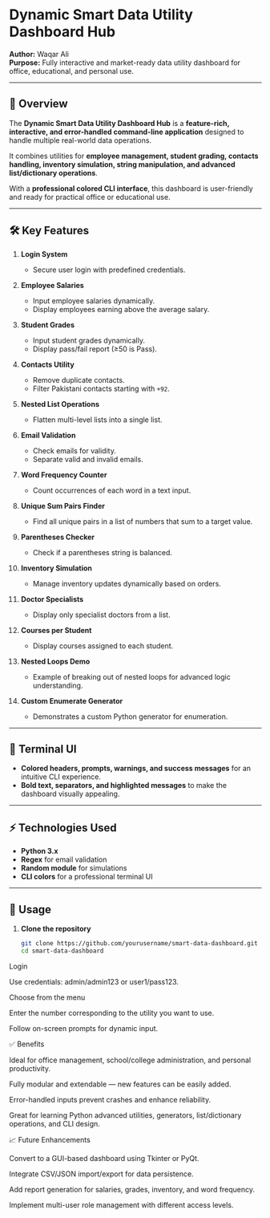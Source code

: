 # Dynamic Smart Data Utility Dashboard Hub

**Author:** Waqar Ali  
**Purpose:** Fully interactive and market-ready data utility dashboard for office, educational, and personal use.  

---

## 🌟 Overview

The **Dynamic Smart Data Utility Dashboard Hub** is a **feature-rich, interactive, and error-handled command-line application** designed to handle multiple real-world data operations.  

It combines utilities for **employee management, student grading, contacts handling, inventory simulation, string manipulation, and advanced list/dictionary operations**.  

With a **professional colored CLI interface**, this dashboard is user-friendly and ready for practical office or educational use.  

---

## 🛠 Key Features

1. **Login System**  
   - Secure user login with predefined credentials.  

2. **Employee Salaries**  
   - Input employee salaries dynamically.  
   - Display employees earning above the average salary.  

3. **Student Grades**  
   - Input student grades dynamically.  
   - Display pass/fail report (≥50 is Pass).  

4. **Contacts Utility**  
   - Remove duplicate contacts.  
   - Filter Pakistani contacts starting with `+92`.  

5. **Nested List Operations**  
   - Flatten multi-level lists into a single list.  

6. **Email Validation**  
   - Check emails for validity.  
   - Separate valid and invalid emails.  

7. **Word Frequency Counter**  
   - Count occurrences of each word in a text input.  

8. **Unique Sum Pairs Finder**  
   - Find all unique pairs in a list of numbers that sum to a target value.  

9. **Parentheses Checker**  
   - Check if a parentheses string is balanced.  

10. **Inventory Simulation**  
    - Manage inventory updates dynamically based on orders.  

11. **Doctor Specialists**  
    - Display only specialist doctors from a list.  

12. **Courses per Student**  
    - Display courses assigned to each student.  

13. **Nested Loops Demo**  
    - Example of breaking out of nested loops for advanced logic understanding.  

14. **Custom Enumerate Generator**  
    - Demonstrates a custom Python generator for enumeration.  

---

## 🎨 Terminal UI

- **Colored headers, prompts, warnings, and success messages** for an intuitive CLI experience.  
- **Bold text, separators, and highlighted messages** to make the dashboard visually appealing.  

---

## ⚡ Technologies Used

- **Python 3.x**  
- **Regex** for email validation  
- **Random module** for simulations  
- **CLI colors** for a professional terminal UI  

---

## 🚀 Usage

1. **Clone the repository**  
   ```bash
   git clone https://github.com/yourusername/smart-data-dashboard.git
   cd smart-data-dashboard


Login

Use credentials: admin/admin123 or user1/pass123.

Choose from the menu

Enter the number corresponding to the utility you want to use.

Follow on-screen prompts for dynamic input.

✅ Benefits

Ideal for office management, school/college administration, and personal productivity.

Fully modular and extendable — new features can be easily added.

Error-handled inputs prevent crashes and enhance reliability.

Great for learning Python advanced utilities, generators, list/dictionary operations, and CLI design.

📈 Future Enhancements

Convert to a GUI-based dashboard using Tkinter or PyQt.

Integrate CSV/JSON import/export for data persistence.

Add report generation for salaries, grades, inventory, and word frequency.

Implement multi-user role management with different access levels.